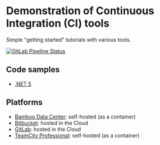 # Demonstration of Continuous Integration (CI) tools

Simple "getting started" tutorials with various tools.

[![GitLab Pipeline Status](https://gitlab.com/devprofr/ci-tools-demo/-/commits/main)](https://gitlab.com/devprofr/ci-tools-demo/badges/main/pipeline.svg)

## Code samples

* [.NET 5](./dotnet/README.md)

## Platforms

* [Bamboo Data Center](./docs/bamboo.md): self-hosted (as a container)
* [Bitbucket](./docs/bitbucket-cloud.md): hosted in the Cloud
* [GitLab](https://gitlab.com/Be11S/ci-tools-demo): hosted in the Cloud
* [TeamCity Professional](./docs/teamcity.md): self-hosted (as a container)

